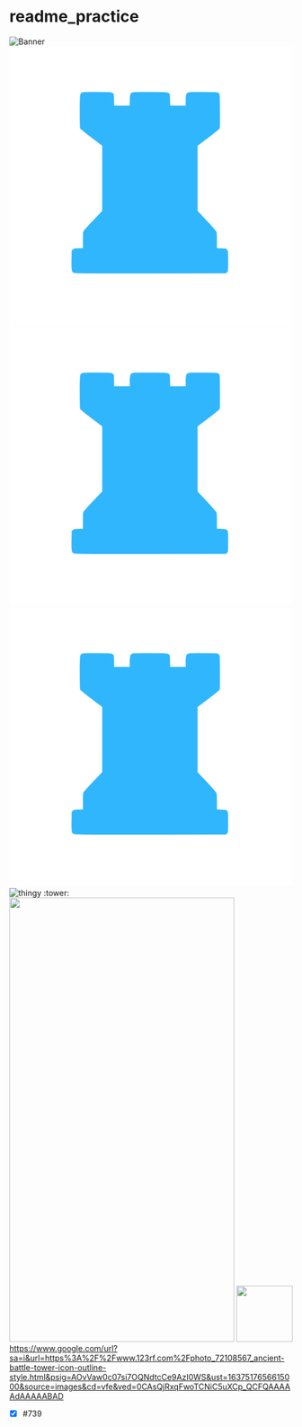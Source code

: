 # readme_practice

![Banner]('Redtower.jpeg')
![test image size](/img/post-bg-2015.jpg?v=4&s=100)
![test image size](/img/post-bg-2015.jpg?v=1&s=5)
![test image size](/img/post-bg-2015.jpg?v=4&s=10)
![thingy](https://avatars3.githubusercontent.com/u/31112269?v=4&s=10)
:tower:
<img src="https://cloud.githubusercontent.com/assets/yourgif.gif" width="400" height="790">
<a href="https://www.google.com/url?sa=i&url=https%3A%2F%2Fwww.123rf.com%2Fphoto_72108567_ancient-battle-tower-icon-outline-style.html&psig=AOvVaw0c07si7OQNdtcCe9AzI0WS&ust=1637517656615000&source=images&cd=vfe&ved=0CAsQjRxqFwoTCNiC5uXCp_QCFQAAAAAdAAAAABAD"><img src="https://www.google.com/url?sa=i&url=https%3A%2F%2Fwww.123rf.com%2Fphoto_72108567_ancient-battle-tower-icon-outline-style.html&psig=AOvVaw0c07si7OQNdtcCe9AzI0WS&ust=1637517656615000&source=images&cd=vfe&ved=0CAsQjRxqFwoTCNiC5uXCp_QCFQAAAAAdAAAAABAD" width="100" height="100"/></a>
https://www.google.com/url?sa=i&url=https%3A%2F%2Fwww.123rf.com%2Fphoto_72108567_ancient-battle-tower-icon-outline-style.html&psig=AOvVaw0c07si7OQNdtcCe9AzI0WS&ust=1637517656615000&source=images&cd=vfe&ved=0CAsQjRxqFwoTCNiC5uXCp_QCFQAAAAAdAAAAABAD

- [x] #739